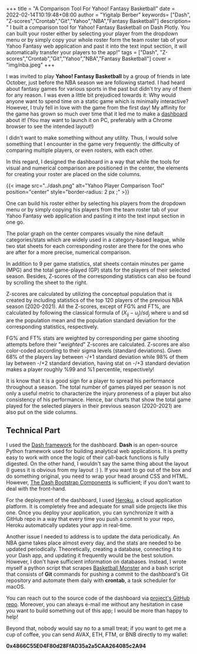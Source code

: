 +++
title = "A Comparison Tool For Yahoo! Fantasy Basketball"
date = 2022-02-14T10:19:48+08:00
author = "Yigitalp Berber"
keywords= ["Dash", "Z-scores","Crontab","Git","Yahoo","NBA","Fantasy Basketball"]
description= " I built a comparison tool for Yahoo! Fantasy Basketball on Dash Plotly. You can built your roster either by selecting your player from the dropdown menu or by simply copy your whole roster form the team roster tab of your Yahoo Fantasy web application and past it into the text input section, it will automatically transfer your players to the app!"
tags = ["Dash", "Z-scores","Crontab","Git","Yahoo","NBA","Fantasy Basketball"]
cover = "img/nba.jpeg"
+++

I was invited to play **Yahoo! Fantasy Basketball** by a group of friends in late October, just before the NBA season we are following started. I  had heard about fantasy games for various sports in the past but didn't try any of them for any reason. I was even a little bit prejudiced towards it: Why would anyone want to spend time on a static game which is minimally interactive? However, I truly fell in love with the game from the first day! My affinity for the game has grown so much over time that it led me to make a [dashboard](https://yahoocompare.herokuapp.com/) about it! (You may want to launch it on PC, preferably with a Chrome browser to see the intended layout!)


I didn't want to make something without any utility. Thus, I would solve something that I encounter in the game very frequently: the difficulty of comparing multiple players, or even rosters, with each other. 

In this regard, I designed the dashboard in a way that while the tools for visual and numerical comparison are positioned in the center, the elements for creating your roster are placed on the side columns. 

{{< image src="../dash.png" alt="Yahoo Player Comparison Tool" position="center" style="border-radius: 2 px ;" >}}

One can build his roster either by selecting his players from the dropdown menu or by simply copying his players from the team roster tab of your Yahoo Fantasy web application and pasting it into the text input section in one go.

The polar graph on the center compares visually the nine default categories/stats which are widely used in a category-based league, while two stat sheets for each corresponding roster are there for the ones who are after for a more precise, numerical comparison.

In addition to 9 per game statistics, stat sheets contain minutes per game (MPG) and the total game-played (GP) stats for the players of their selected season. Besides, Z-scores of the corresponding statistics can also be found by scrolling the sheet to the right. 

Z-scores are calculated by utilizing the conceptual population that is created by including statistics of the top 120 players of the previous NBA season (2020-2021). All the Z-scores, except of FG% and FT%, are calculated by following the classical formula of $(X_{ij}-u_j)/sd_j$ where u and sd are the population mean and the population standard deviation for the corresponding statistics, respectively. 

FG% and FT% stats are weighted by corresponding per game shooting attempts before their "*weighted*" Z-scores are calculated. Z-scores are also color-coded according to their sigma levels (standard deviations). Given 68% of the players lay between -/+1 standard deviation while 98% of them lay between -/+2 standard deviation, having stat on -/+3 standard deviation makes a player roughly %99 and %1 percentile, respectively!

It is know that it is a good sign for a player to spread his performance throughout a season. The total number of games played per season is not only a useful metric to characterize the injury proneness of a player but also consistency of his performance. Hence, bar charts that show the total game played for the selected players in their previous season (2020-2021) are also put on the side columns.

## Technical Part

I used the [Dash framework](https://dash.plotly.com/) for the dashboard. **Dash** is an open-source Python framework used for building analytical web applications. It is pretty easy to work with once the logic of their call-back functions is fully digested. On the other hand, I wouldn't say the same thing about the layout (I guess it is obvious from my layout :) ). If you want to go out of the box and do something original, you need to wrap your head around CSS and HTML. However, [The Dash Bootstrap Components](https://dash-bootstrap-components.opensource.faculty.ai/docs/components/layout/) is sufficient; if you don't want to deal with the front-hand.

For the deployment of the dashboard, I used [Heroku](https://www.heroku.com/home), a cloud application platform. It is completely free and adequate for small side projects like this one. Once you deploy your application, you can synchronize it with a GitHub repo in a way that every time you push a commit to your repo, Heroku automatically updates your app in real-time.

Another issue I needed to address is to update the data periodically. An NBA game takes place almost every day, and the stats are needed to be updated periodically. Theoretically, creating a database, connecting it to your Dash app, and updating it frequently would be the best solution. However, I don't have sufficient information on databases. Instead, I wrote myself a python script that scrapes [Basketball Monster](https://basketballmonster.com/) and a bash script that consists of **Git** commands for pushing a commit to the dashboard's Git repository and automate them daily with **crontab**, a task scheduler for macOS.

You can reach out to the source code of the dashboard via [project's GitHub repo](https://github.com/ytalp17/dashapp). Moreover, you can always e-mail me without any hesitation in case you want to build something out of this app; I would be more than happy to help!

Beyond that, nobody would say no to a small treat; if you want to get me a cup of coffee, you can send AVAX, ETH, FTM, or BNB directly to my wallet:  

**0x4866C55E04F80d28FfAD35a2a5CAA264085c2A94**





